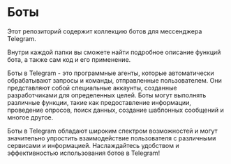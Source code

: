 # Боты 
Этот репозиторий содержит коллекцию ботов для мессенджера Telegram.

Внутри каждой папки вы сможете найти подробное описание функций бота, а также сам код и его применение.

Боты в Telegram - это программные агенты, которые автоматически обрабатывают запросы и команды, отправленные пользователем. Они представляют собой специальные аккаунты, созданные разработчиками для определенных целей. Боты могут выполнять различные функции, такие как предоставление информации, проведение опросов, поиск данных, создание шаблонных сообщений и многое другое.

Боты в Telegram обладают широким спектром возможностей и могут значительно упростить взаимодействие пользователя с различными сервисами и информацией. Наслаждайтесь удобством и эффективностью использования ботов в Telegram!
